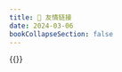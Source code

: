 ```yaml
---
title: 🤝 友情链接
date: 2024-03-06
bookCollapseSection: false
---
```




{{<friend name="张文兵博客" url="https://zhangwenbing.com/" logo="https://www.zhangwenbing.com/static/img/zhr.jpg" word="作者原来的博客地址">}}